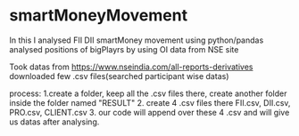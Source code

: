 # smartMoneyMovement

In this I analysed FII DII smartMoney movement using python/pandas
analysed positions of bigPlayrs by using OI data from NSE site

Took datas from https://www.nseindia.com/all-reports-derivatives
downloaded few .csv files(searched participant wise datas)

process: 1.create a folder, keep all the .csv files there, create another folder inside the folder named "RESULT"
	 2. create 4 .csv files there  FII.csv, DII.csv, PRO.csv, CLIENT.csv
	 3. our code will append over these 4 .csv and will give us datas after analysing.
